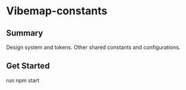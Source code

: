 # Vibemap-constants

## Summary
Design system and tokens. Other shared constants and configurations. 

## Get Started

run npm start
